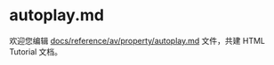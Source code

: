 autoplay.md
===

欢迎您编辑 <a target="__blank" href="https://github.com/jaywcjlove/html-tutorial/blob/main/docs/reference/av/property/autoplay.md">docs/reference/av/property/autoplay.md</a> 文件，共建 HTML Tutorial 文档。